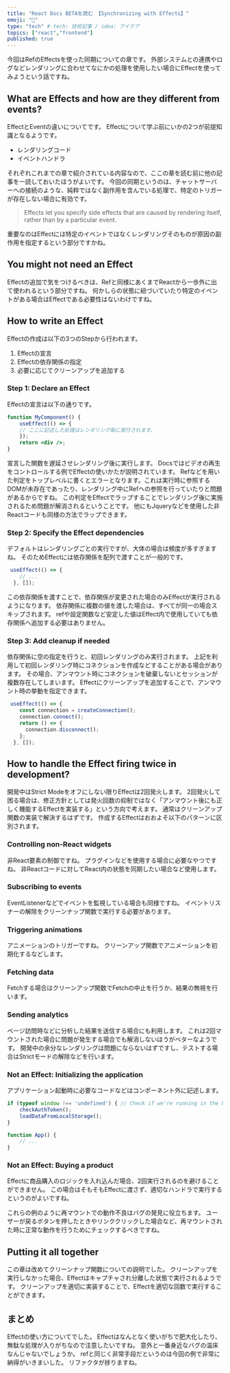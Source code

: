 ```yaml
---
title: "React Docs BETAを読む 【Synchronizing with Effects】"
emoji: "🌊"
type: "tech" # tech: 技術記事 / idea: アイデア
topics: ["react","frontend"]
published: true
---
```


今回はRefのEffectsを使った同期についての章です。
外部システムとの連携やログなどレンダリングに合わせてなにかの処理を使用したい場合にEffectを使ってみようという話ですね。

## What are Effects and how are they different from events?
EffectとEventの違いについてです。
Effectについて学ぶ前にいかの2つが前提知識となるようです。
* レンダリングコード
* イベントハンドラ

それぞれこれまでの章で紹介されている内容なので、ここの章を読む前に他の記事を一読しておいたほうがよいです。
今回の同期というのは、チャットサーバーへの接続のような、純粋ではなく副作用を含んでいる処理で、特定のトリガーが存在しない場合に有効です。
> Effects let you specify side effects that are caused by rendering itself, rather than by a particular event.
 
重要なのはEffectには特定のイベントではなくレンダリングそのものが原因の副作用を指定するという部分ですかね。


## You might not need an Effect
Effectの追加で気をつけるべきは、Refと同様にあくまでReactから一歩外に出て使われるという部分ですね。
何かしらの状態に紐づいていたり特定のイベントがある場合はEffectである必要性はないわけですね。

## How to write an Effect
Effectの作成は以下の3つのStepから行われます。
1. Effectの宣言
2. Effectの依存関係の指定
3. 必要に応じてクリーンアップを追加する

### Step 1: Declare an Effect
Effectの宣言は以下の通りです。
```jsx
function MyComponent() {
    useEffect(() => {
    // ここに記述した処理はレンダリング毎に実行されます。
    });
    return <div />;
}
```
宣言した関数を遅延させレンダリング後に実行します。
Docsではビデオの再生をコントロールする例でEffectの使いかたが説明されています。
Refなどを用いた判定をトップレベルに書くとエラーとなります。これは実行時に参照するDOMが未存在であったり、レンダリング中にRefへの参照を行っていたりと問題があるからですね。
この判定をEffectでラップすることでレンダリング後に実施されるため問題が解消されるということです。
他にもJqueryなどを使用した非Reactコードも同様の方法でラップできます。

### Step 2: Specify the Effect dependencies
デフォルトはレンダリングごとの実行ですが、大体の場合は頻度が多すぎますね。
そのためEffectには依存関係を配列で渡すことが一般的です。
```jsx
 useEffect(() => {
    // ...
  }, []);
```
この依存関係を渡すことで、依存関係が変更された場合のみEffectが実行されるようになります。
依存関係に複数の値を渡した場合は、すべてが同一の場合スキップされます。
refや設定関数など安定した値はEffect内で使用していても依存関係へ追加する必要はありません。

### Step 3: Add cleanup if needed
依存関係に空の指定を行うと、初回レンダリングのみ実行されます。
上記を利用して初回レンダリング時にコネクションを作成などすることがある場合があります。
その場合、アンマウント時にコネクションを破棄しないとセッションが複数存在してしまいます。
Effectにクリーンアップを追加することで、アンマウント時の挙動を指定できます。
```jsx
 useEffect(() => {
    const connection = createConnection();
    connection.connect();
    return () => {
      connection.disconnect();
    };
  }, []);
```

## How to handle the Effect firing twice in development?
開発中はStrict Modeをオフにしない限りEffectは2回発火します。
2回発火して困る場合は、修正方針としては発火回数の抑制ではなく「アンマウント後にも正しく機能するEffectを実装する」という方向で考えます。
通常はクリーンアップ関数の実装で解決するはずです。
作成するEffectはおおよそ以下のパターンに区別されます。
### Controlling non-React widgets
非React要素の制御ですね。
プラグインなどを使用する場合に必要なやつですね。
非Reactコードに対してReact内の状態を同期したい場合など使用します。

### Subscribing to events
EventListenerなどでイベントを監視している場合も同様ですね。
イベントリスナーの解除をクリーンナップ関数で実行する必要があります。

### Triggering animations
アニメーションのトリガーですね。
クリーンアップ関数でアニメーションを初期化するなどします。

### Fetching data
Fetchする場合はクリーンアップ関数でFetchの中止を行うか、結果の無視を行います。

### Sending analytics
ページ訪問時などに分析した結果を送信する場合にも利用します。
これは2回マウントされた場合に問題が発生する場合でも解消しないほうがベターなようです。
開発中の余分なレンダリングは問題にならないはずですし、テストする場合はStrictモードの解除などを行います。

### Not an Effect: Initializing the application
アプリケーション起動時に必要なコードなどはコンポーネント外に記述します。
```jsx
if (typeof window !== 'undefined') { // Check if we're running in the browser.
    checkAuthToken();
    loadDataFromLocalStorage();
}

function App() {
    // ...
}
```

### Not an Effect: Buying a product
Effectに商品購入のロジックを入れ込んだ場合、2回実行されるのを避けることができません。
この場合はそもそもEffectに渡さず、適切なハンドラで実行するというのがよいですね。

これらの例のように再マウントでの動作不良はバグの発見に役立ちます。
ユーザーが戻るボタンを押したときやリンククリックした場合など、再マウントされた時に正常な動作を行うためにチェックするべきですね。

## Putting it all together
この章は改めてクリーンナップ関数についての説明でした。
クリーンアップを実行しなかった場合、Effectはキャプチャされ分離した状態で実行されるようです。
クリーンアップを適切に実装することで、Effectを適切な回数で実行することができます。

## まとめ
Effectの使い方についてでした。
Effectはなんとなく使いがちで肥大化したり、無駄な処理が入りがちなので注意したいですね。
意外と一番身近なバグの温床なんじゃないでしょうか。
refと同じく非常手段だというのは今回の例で非常に納得がいきまいした。
リファクタが捗りますね。

